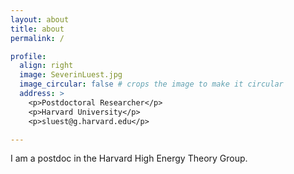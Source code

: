 ```yaml
---
layout: about
title: about
permalink: /

profile:
  align: right
  image: SeverinLuest.jpg
  image_circular: false # crops the image to make it circular
  address: >
    <p>Postdoctoral Researcher</p>
    <p>Harvard University</p>
    <p>sluest@g.harvard.edu</p>

---
```


I am a postdoc in the Harvard High Energy Theory Group. 
